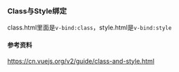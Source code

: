 ### Class与Style绑定
class.html里面是`v-bind:class`，style.html是`v-bind:style`

#### 参考资料
https://cn.vuejs.org/v2/guide/class-and-style.html